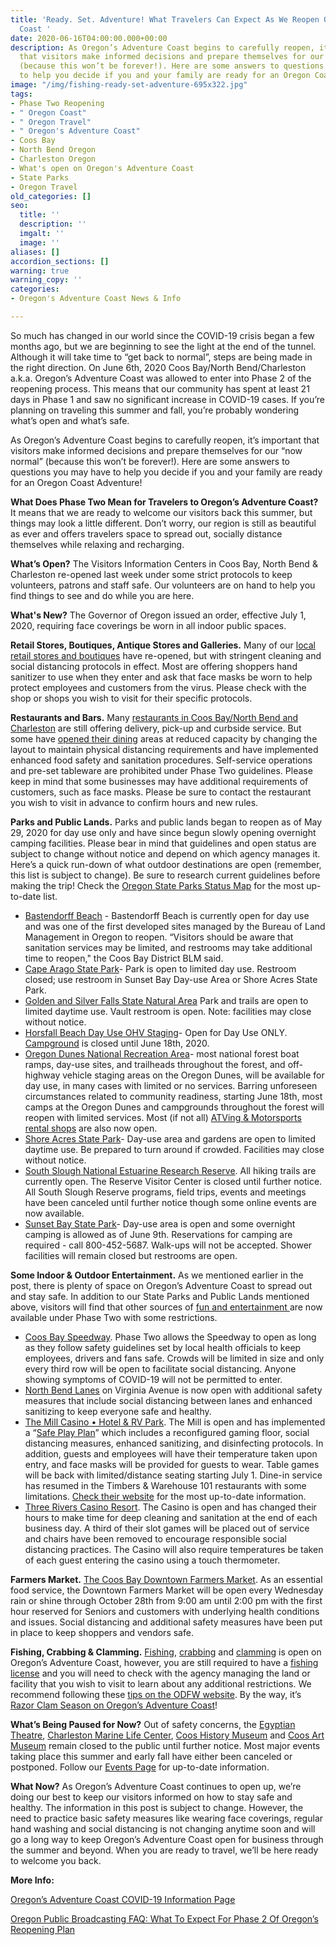 ```yaml
---
title: 'Ready. Set. Adventure! What Travelers Can Expect As We Reopen Oregon’s Adventure
  Coast '
date: 2020-06-16T04:00:00.000+00:00
description: As Oregon’s Adventure Coast begins to carefully reopen, it’s important
  that visitors make informed decisions and prepare themselves for our “now normal”
  (because this won’t be forever!). Here are some answers to questions you may have
  to help you decide if you and your family are ready for an Oregon Coast Adventure!
image: "/img/fishing-ready-set-adventure-695x322.jpg"
tags:
- Phase Two Reopening
- " Oregon Coast"
- " Oregon Travel"
- " Oregon's Adventure Coast"
- Coos Bay
- North Bend Oregon
- Charleston Oregon
- What's open on Oregon's Adventure Coast
- State Parks
- Oregon Travel
old_categories: []
seo:
  title: ''
  description: ''
  imgalt: ''
  image: ''
aliases: []
accordion_sections: []
warning: true
warning_copy: ''
categories:
- Oregon's Adventure Coast News & Info

---
```

So much has changed in our world since the COVID-19 crisis began a few months ago, but we are beginning to see the light at the end of the tunnel. Although it will take time to “get back to normal”, steps are being made in the right direction. On June 6th, 2020 Coos Bay/North Bend/Charleston a.k.a. Oregon’s Adventure Coast was allowed to enter into Phase 2 of the reopening process. This means that our community has spent at least 21 days in Phase 1 and saw no significant increase in COVID-19 cases. If you’re planning on traveling this summer and fall, you’re probably wondering what’s open and what’s safe.

As Oregon’s Adventure Coast begins to carefully reopen, it’s important that visitors make informed decisions and prepare themselves for our “now normal” (because this won’t be forever!). Here are some answers to questions you may have to help you decide if you and your family are ready for an Oregon Coast Adventure!

**What Does Phase Two Mean for Travelers to Oregon’s Adventure Coast?** It means that we are ready to welcome our visitors back this summer, but things may look a little different. Don’t worry, our region is still as beautiful as ever and offers travelers space to spread out, socially distance themselves while relaxing and recharging.

**What’s Open?** The Visitors Information Centers in Coos Bay, North Bend & Charleston re-opened last week under some strict protocols to keep volunteers, patrons and staff safe. Our volunteers are on hand to help you find things to see and do while you are here.

**What's New?** The Governor of Oregon issued an order, effective July 1, 2020, requiring  face coverings be worn in all indoor public spaces.

**Retail Stores, Boutiques, Antique Stores and Galleries.** Many of our [local retail stores and boutiques](https://www.oregonsadventurecoast.com/shopping/) have re-opened, but with stringent cleaning and social distancing protocols in effect. Most are offering shoppers hand sanitizer to use when they enter and ask that face masks be worn to help protect employees and customers from the virus. Please check with the shop or shops you wish to visit for their specific protocols.

**Restaurants and Bars.** Many [restaurants in Coos Bay/North Bend and Charleston](https://www.oregonsadventurecoast.com/dining/) are still offering delivery, pick-up and curbside service. But some have [opened their dining](https://www.oregonsadventurecoast.com/dining-options-takeout/) areas at reduced capacity by changing the layout to maintain physical distancing requirements and have implemented enhanced food safety and sanitation procedures. Self-service operations and pre-set tableware are prohibited under Phase Two guidelines. Please keep in mind that some businesses may have additional requirements of customers, such as face masks. Please be sure to contact the restaurant you wish to visit in advance to confirm hours and new rules.

**Parks and Public Lands.** Parks and public lands began to reopen as of May 29, 2020 for day use only and have since begun slowly opening overnight camping facilities. Please bear in mind that guidelines and open status are subject to change without notice and depend on which agency manages it. Here’s a quick run-down of what outdoor destinations are open (remember, this list is subject to change). Be sure to research current guidelines before making the trip! Check the [Oregon State Parks Status Map](https://oregonstateparks.org/index.cfm?do=v.dsp_parkstatus) for the most up-to-date list.

* [Bastendorff Beach](https://kcby.com/search?find=%20Bastendorff%20Beach) - Bastendorff Beach is currently open for day use and was one of the first developed sites managed by the Bureau of Land Management in Oregon to reopen. “Visitors should be aware that sanitation services may be limited, and restrooms may take additional time to reopen," the Coos Bay District BLM said.
* [Cape Arago State Park](https://stateparks.oregon.gov/index.cfm?do=parkPage.dsp_parkPage&parkId=66)- Park is open to limited day use. Restroom closed; use restroom in Sunset Bay Day-use Area or Shore Acres State Park.
* [Golden and Silver Falls State Natural Area](https://stateparks.oregon.gov/index.cfm?do=parkPage.dsp_parkPage&parkId=67) Park and trails are open to limited daytime use. Vault restroom is open. Note: facilities may close without notice.
* [Horsfall Beach Day Use OHV Staging](https://www.fs.usda.gov/recarea/siuslaw/recreation/recarea/?recid=42627)- Open for Day Use ONLY. [Campground](https://www.fs.usda.gov/recarea/siuslaw/recarea/?recid=42625) is closed until June 18th, 2020.
* [Oregon Dunes National Recreation Area](https://www.fs.usda.gov/detail/siuslaw/home/?cid=fseprd712205)- most national forest boat ramps, day-use sites, and trailheads throughout the forest, and off-highway vehicle staging areas on the Oregon Dunes, will be available for day use, in many cases with limited or no services. Barring unforeseen circumstances related to community readiness, starting June 18th, most camps at the Oregon Dunes and campgrounds throughout the forest will reopen with limited services. Most (if not all) [ATVing & Motorsports rental shops](https://www.oregonsadventurecoast.com/atv-motorsports/) are also now open.
* [Shore Acres State Park](https://shoreacres.net/)- Day-use area and gardens are open to limited daytime use. Be prepared to turn around if crowded. Facilities may close without notice.
* [South Slough National Estuarine Research Reserve](https://www.oregon.gov/dsl/SS/Pages/About.aspx). All hiking trails are currently open. The Reserve Visitor Center is closed until further notice. All South Slough Reserve programs, field trips, events and meetings have been canceled until further notice though some online events are now available.
* [Sunset Bay State Park](https://stateparks.oregon.gov/index.cfm?do=parkPage.dsp_parkPage&parkId=70)- Day-use area is open and some overnight camping is allowed as of June 9th. Reservations for camping are required - call 800-452-5687. Walk-ups will not be accepted. Shower facilities will remain closed but restrooms are open.

**Some Indoor & Outdoor Entertainment.** As we mentioned earlier in the post, there is plenty of space on Oregon’s Adventure Coast to spread out and stay safe. In addition to our State Parks and Public Lands mentioned above, visitors will find that other sources of [fun and entertainment ](https://www.oregonsadventurecoast.com/entertainment-and-nightlife/)are now available under Phase Two with some restrictions.

* [Coos Bay Speedway](https://theworldlink.com/sports/local/speedway-gets-back-to-racing/article_2a0c1b2e-abe8-11ea-a7a1-0b0046785b48.html). Phase Two allows the Speedway to open as long as they follow safety guidelines set by local health officials to keep employees, drivers and fans safe. Crowds will be limited in size and only every third row will be open to facilitate social distancing. Anyone showing symptoms of COVID-19 will not be permitted to enter.
* [North Bend Lanes](https://northbendlanes.com/) on Virginia Avenue is now open with additional safety measures that include social distancing between lanes and enhanced sanitizing to keep everyone safe and healthy.
* [The Mill Casino • Hotel & RV Park](https://www.themillcasino.com/update-on-our-response-to-covid-19/). The Mill is open and has implemented a “[Safe Play Plan](https://www.themillcasino.com/wp-content/uploads/2020/06/2005_General_Safe_Play_Plan-Dear_Web_Letter.pdf)” which includes a reconfigured gaming floor, social distancing measures, enhanced sanitizing, and disinfecting protocols. In addition, guests and employees will have their temperature taken upon entry, and face masks will be provided for guests to wear. Table games will be back with limited/distance seating starting July 1. Dine-in service has resumed in the Timbers & Warehouse 101 restaurants with some limitations. [Check their website](https://www.themillcasino.com/update-on-our-response-to-covid-19/) for the most up-to-date information.
* [Three Rivers Casino Resort](https://www.threeriverscasino.com/safety). The Casino is open and has changed their hours to make time for deep cleaning and sanitation at the end of each business day. A third of their slot games will be placed out of service and chairs have been removed to encourage responsible social distancing practices. The Casino will also require temperatures be taken of each guest entering the casino using a touch thermometer.

**Farmers Market.** [The Coos Bay Downtown Farmers Market](https://www.oregonsadventurecoast.com/blog/coos-bay-downtown-association-farmers-market-announces-changes-for-2020-same-great-produce/). As an essential food service, the Downtown Farmers Market will be open every Wednesday rain or shine through October 28th from 9:00 am until 2:00 pm with the first hour reserved for Seniors and customers with underlying health conditions and issues. Social distancing and additional safety measures have been put in place to keep shoppers and vendors safe.

**Fishing, Crabbing & Clamming.** [Fishing](/fishing), [crabbing](/crabbing-clamming) and [clamming](/clamming) is open on Oregon’s Adventure Coast, however, you are still required to have a [fishing license](https://www.oregonsadventurecoast.com/fishing-license-requirements/) and you will need to check with the agency managing the land or facility that you wish to visit to learn about any additional restrictions. We recommend following these [tips on the ODFW website](https://myodfw.com/articles/oregon-reopening-tips-recreating-responsibly). By the way, it’s [Razor Clam Season on Oregon’s Adventure Coast](https://www.oregonsadventurecoast.com/blog/where-to-find-razor-clams-on-oregon-s-adventure-coast/)!

**What’s Being Paused for Now?** Out of safety concerns, the [Egyptian Theatre](https://egyptiantheatreoregon.com/), [Charleston Marine Life Center](http://www.charlestonmarinelifecenter.com/), [Coos History Museum](https://cooshistory.org/) and [Coos Art Museum](https://www.coosart.org/) remain closed to the public until further notice. Most major events taking place this summer and early fall have either been canceled or postponed. Follow our [Events Page](https://www.oregonsadventurecoast.com/events/) for up-to-date information.

**What Now?** As Oregon’s Adventure Coast continues to open up, we’re doing our best to keep our visitors informed on how to stay safe and healthy. The information in this post is subject to change. However, the need to practice basic safety measures like wearing face coverings, regular hand washing and social distancing is not changing anytime soon and will go a long way to keep Oregon’s Adventure Coast open for business through the summer and beyond. When you are ready to travel, we’ll be here ready to welcome you back.

**More Info:**

[Oregon’s Adventure Coast COVID-19 Information Page](https://www.oregonsadventurecoast.com/covid-19/)

[Oregon Public Broadcasting FAQ: What To Expect For Phase 2 Of Oregon’s Reopening Plan](https://www.opb.org/news/article/oregon-reopen-phase-2-faq/)